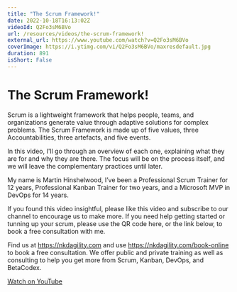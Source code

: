 ```yaml
---
title: "The Scrum Framework!"
date: 2022-10-18T16:13:02Z
videoId: Q2Fo3sM6BVo
url: /resources/videos/the-scrum-framework!
external_url: https://www.youtube.com/watch?v=Q2Fo3sM6BVo
coverImage: https://i.ytimg.com/vi/Q2Fo3sM6BVo/maxresdefault.jpg
duration: 891
isShort: False
---
```


# The Scrum Framework!

Scrum is a lightweight framework that helps people, teams, and organizations generate value through adaptive solutions for complex problems. The Scrum Framework is made up of five values, three Accountabilities, three artefacts, and five events. 

In this video, I'll go through an overview of each one, explaining what they are for and why they are there. The focus will be on the process itself, and we will leave the complementary practices until later.

My name is Martin Hinshelwood, I’ve been a Professional Scrum Trainer for 12 years, Professional Kanban Trainer for two years, and a Microsoft MVP in DevOps for 14 years.

If you found this video insightful, please like this video and subscribe to our channel to encourage us to make more. If you need help getting started or tunning up your scrum, please use the QR code here, or the link below, to book a free consultation with me.

Find us at https://nkdagility.com and use https://nkdagility.com/book-online to book a free consultation. We offer public and private training as well as consulting to help you get more from Scrum, Kanban, DevOps, and BetaCodex.

[Watch on YouTube](https://www.youtube.com/watch?v=Q2Fo3sM6BVo)
